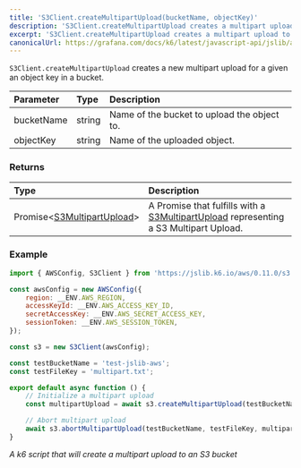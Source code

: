 ```yaml
---
title: 'S3Client.createMultipartUpload(bucketName, objectKey)'
description: 'S3Client.createMultipartUpload creates a multipart upload for an object key to a bucket'
excerpt: 'S3Client.createMultipartUpload creates a multipart upload to a bucket'
canonicalUrl: https://grafana.com/docs/k6/latest/javascript-api/jslib/aws/s3client/createmultipartupload/
---
```


`S3Client.createMultipartUpload` creates a new multipart upload for a given an object key in a bucket.

| Parameter  | Type                  | Description                                  |
| :--------- | :-------------------- | :------------------------------------------- |
| bucketName | string                | Name of the bucket to upload the object to.  |
| objectKey  | string                | Name of the uploaded object.                 |

### Returns

| Type                                                                     | Description                                                                                                       |
| :----------------------------------------------------------------------- | :---------------------------------------------------------------------------------------------------------------- |
| Promise<[S3MultipartUpload](/javascript-api/jslib/aws/s3client/s3multipartupload)> | A Promise that fulfills with a [S3MultipartUpload](/javascript-api/jslib/aws/s3client/s3multipartupload) representing a S3 Multipart Upload. |

### Example

<CodeGroup labels={[]}>

```javascript
import { AWSConfig, S3Client } from 'https://jslib.k6.io/aws/0.11.0/s3.js';

const awsConfig = new AWSConfig({
    region: __ENV.AWS_REGION,
    accessKeyId: __ENV.AWS_ACCESS_KEY_ID,
    secretAccessKey: __ENV.AWS_SECRET_ACCESS_KEY,
    sessionToken: __ENV.AWS_SESSION_TOKEN,
});

const s3 = new S3Client(awsConfig);

const testBucketName = 'test-jslib-aws';
const testFileKey = 'multipart.txt';

export default async function () {
    // Initialize a multipart upload
    const multipartUpload = await s3.createMultipartUpload(testBucketName, testFileKey);

    // Abort multipart upload
    await s3.abortMultipartUpload(testBucketName, testFileKey, multipartUpload.uploadId);
}
```

_A k6 script that will create a multipart upload to an S3 bucket_

</CodeGroup>